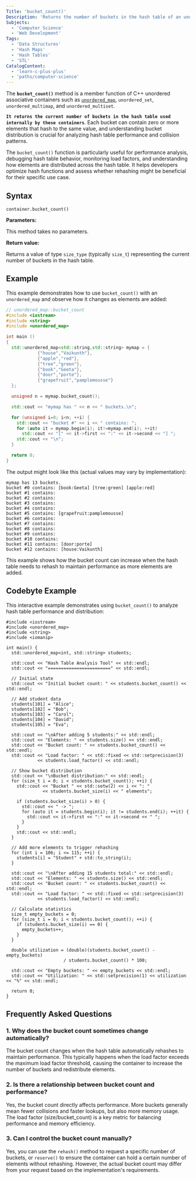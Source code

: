 ```yaml
---
Title: 'bucket_count()'
Description: 'Returns the number of buckets in the hash table of an unordered associative container.'
Subjects:
  - 'Computer Science'
  - 'Web Development'
Tags:
  - 'Data Structures'
  - 'Hash Maps'
  - 'Hash Tables'
  - 'STL'
CatalogContent:
  - 'learn-c-plus-plus'
  - 'paths/computer-science'
---
```


The **`bucket_count()`** method is a member function of C++ unordered associative containers such as [`unordered_map`](https://www.codecademy.com/resources/docs/cpp/unordered-map), `unordered_set`, `unordered_multimap`, and `unordered_multiset`. 

**`It returns the current number of buckets in the hash table used internally by these containers`**. Each bucket can contain zero or more elements that hash to the same value, and understanding bucket distribution is crucial for analyzing hash table performance and collision patterns.

The `bucket_count()` function is particularly useful for performance analysis, debugging hash table behavior, monitoring load factors, and understanding how elements are distributed across the hash table. It helps developers optimize hash functions and assess whether rehashing might be beneficial for their specific use case.

## Syntax

```pseudo
container.bucket_count()
```

**Parameters:**

This method takes no parameters.

**Return value:**

Returns a value of type `size_type` (typically `size_t`) representing the current number of buckets in the hash table.

## Example

This example demonstrates how to use `bucket_count()` with an `unordered_map` and observe how it changes as elements are added:

```cpp
// unordered_map::bucket_count
#include <iostream>
#include <string>
#include <unordered_map>

int main ()
{
  std::unordered_map<std::string,std::string> mymap = {
            {"house","Vaikunth"},
            {"apple","red"},
            {"tree","green"},
            {"book","Geeta"},
            {"door","porte"},
            {"grapefruit","pamplemousse"}
  };

  unsigned n = mymap.bucket_count();

  std::cout << "mymap has " << n << " buckets.\n";

  for (unsigned i=0; i<n; ++i) {
    std::cout << "bucket #" << i << " contains: ";
    for (auto it = mymap.begin(i); it!=mymap.end(i); ++it)
      std::cout << "[" << it->first << ":" << it->second << "] ";
    std::cout << "\n";
  }

  return 0;
}
```

The output might look like this (actual values may vary by implementation):

```shell
mymap has 13 buckets.
bucket #0 contains: [book:Geeta] [tree:green] [apple:red] 
bucket #1 contains: 
bucket #2 contains: 
bucket #3 contains: 
bucket #4 contains: 
bucket #5 contains: [grapefruit:pamplemousse] 
bucket #6 contains: 
bucket #7 contains: 
bucket #8 contains: 
bucket #9 contains: 
bucket #10 contains: 
bucket #11 contains: [door:porte] 
bucket #12 contains: [house:Vaikunth] 
```

This example shows how the bucket count can increase when the hash table needs to rehash to maintain performance as more elements are added.

## Codebyte Example

This interactive example demonstrates using `bucket_count()` to analyze hash table performance and distribution:

```codebyte/cpp
#include <iostream>
#include <unordered_map>
#include <string>
#include <iomanip>

int main() {
  std::unordered_map<int, std::string> students;
  
  std::cout << "Hash Table Analysis Tool" << std::endl;
  std::cout << "========================" << std::endl;
  
  // Initial state
  std::cout << "Initial bucket count: " << students.bucket_count() << std::endl;
  
  // Add student data
  students[101] = "Alice";
  students[102] = "Bob";
  students[103] = "Carol";
  students[104] = "David";
  students[105] = "Eva";
  
  std::cout << "\nAfter adding 5 students:" << std::endl;
  std::cout << "Elements: " << students.size() << std::endl;
  std::cout << "Bucket count: " << students.bucket_count() << std::endl;
  std::cout << "Load factor: " << std::fixed << std::setprecision(3) 
            << students.load_factor() << std::endl;
  
  // Show bucket distribution
  std::cout << "\nBucket distribution:" << std::endl;
  for (size_t i = 0; i < students.bucket_count(); ++i) {
    std::cout << "Bucket " << std::setw(2) << i << ": " 
              << students.bucket_size(i) << " elements";
    
    if (students.bucket_size(i) > 0) {
      std::cout << " -> ";
      for (auto it = students.begin(i); it != students.end(i); ++it) {
        std::cout << it->first << ":" << it->second << " ";
      }
    }
    std::cout << std::endl;
  }
  
  // Add more elements to trigger rehashing
  for (int i = 106; i <= 115; ++i) {
    students[i] = "Student" + std::to_string(i);
  }
  
  std::cout << "\nAfter adding 15 students total:" << std::endl;
  std::cout << "Elements: " << students.size() << std::endl;
  std::cout << "Bucket count: " << students.bucket_count() << std::endl;
  std::cout << "Load factor: " << std::fixed << std::setprecision(3) 
            << students.load_factor() << std::endl;
  
  // Calculate statistics
  size_t empty_buckets = 0;
  for (size_t i = 0; i < students.bucket_count(); ++i) {
    if (students.bucket_size(i) == 0) {
      empty_buckets++;
    }
  }
  
  double utilization = (double)(students.bucket_count() - empty_buckets) 
                      / students.bucket_count() * 100;
  
  std::cout << "Empty buckets: " << empty_buckets << std::endl;
  std::cout << "Utilization: " << std::setprecision(1) << utilization << "%" << std::endl;
  
  return 0;
}
```

## Frequently Asked Questions

### 1. Why does the bucket count sometimes change automatically?

The bucket count changes when the hash table automatically rehashes to maintain performance. This typically happens when the load factor exceeds the maximum load factor threshold, causing the container to increase the number of buckets and redistribute elements.

### 2. Is there a relationship between bucket count and performance?

Yes, the bucket count directly affects performance. More buckets generally mean fewer collisions and faster lookups, but also more memory usage. The load factor (size/bucket_count) is a key metric for balancing performance and memory efficiency.

### 3. Can I control the bucket count manually?

Yes, you can use the `rehash()` method to request a specific number of buckets, or `reserve()` to ensure the container can hold a certain number of elements without rehashing. However, the actual bucket count may differ from your request based on the implementation's requirements.